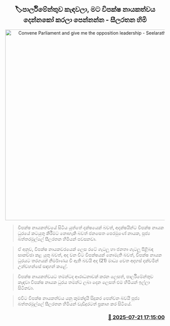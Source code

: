 <p align='center'><b><h2 align='center' title='Convene Parliament and give me the opposition leadership - Seelarathana Thero'>🏷පාර්ලිමේන්තුව කැඳවලා, මට විපක්ෂ නායකත්වය දෙන්නකෝ කරලා පෙන්නන්න - සීලරතන හිමි</h2></b></p>
<p align='center'><img src='https://helakuru.sgp1.cdn.digitaloceanspaces.com/esana/images/lib/baththaramulle-silarathana-parliment.jpg' width='600' alt='Convene Parliament and give me the opposition leadership - Seelarathana Thero'></p>

> විපක්ෂ නායකත්වයේ සිටිය යුත්තේ දක්ෂයෙක් බවත්, අදක්ෂයින්ට විපක්ෂ නායක ධුරයේ කටයුතු කිරීමට නොහැකි බවත් ජනසෙත පෙරමුණේ නායක, පූජ්‍ය බත්තරමුල්ලේ සීලරතන හිමියන් පවසනවා.

> ඒ අනුව, විපක්ෂ නායකවරයෙක් ලෙස රටේ ගැටලු හා ජනතා ගැටලු පිළිබඳ සාකච්ඡා කළ යුතු බවත්, අද වන විට විපක්ෂයක් නොමැති බවත්, විපක්ෂ නායක ධුරයට තරගයක් නිර්මාණය වී ඇති බවයි අද (21) මාධ්‍ය වෙත අදහස් දක්වමින් උන්වහන්සේ සඳහන් කළේ.

> විපක්ෂ නායකත්වයට තමන්ටද ආරාධනාවක් කරන ලෙසත්, පාර්ලිමේන්තුව කැඳවා විපක්ෂ නායක ධුරය තමන්ට ලබා දෙන ලෙසත් එම හිමියන් ඉල්ලා සිටිනවා. 

> එවිට විපක්ෂ නායකත්වය යනු කුමක්දැයි සිදුකර පෙන්වන බවයි පූජ්‍ය බත්තරමුල්ලේ සීලරතන හිමියන් වැඩිදුරටත් ප්‍රකාශ කර සිටියේ.



<h3 align='right'><a href='https://www.helakuru.lk/esana/p/112037/'>📅 2025-07-21 17:15:00</a></h3>
